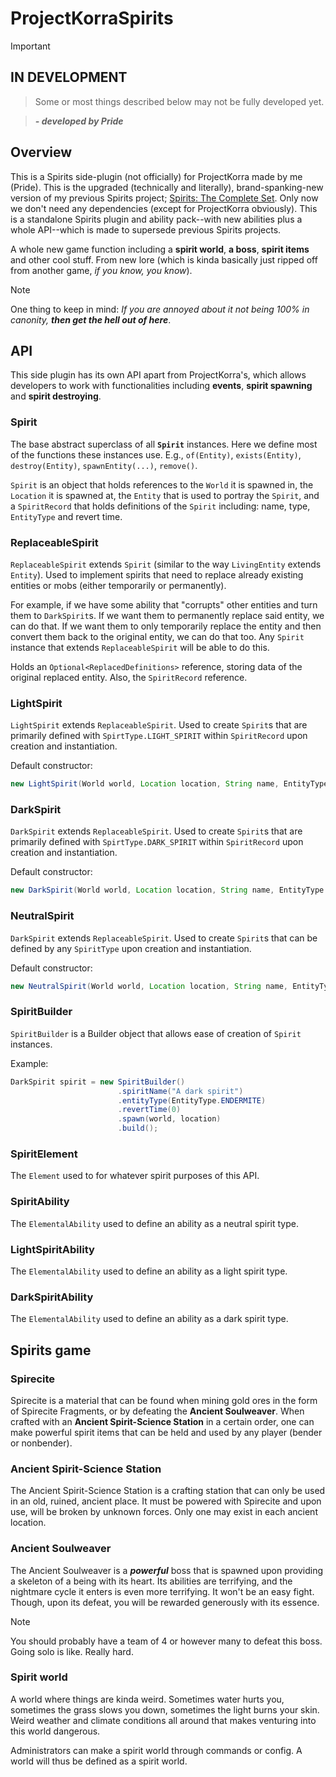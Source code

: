 # ProjectKorraSpirits

> [!IMPORTANT]
> ## IN DEVELOPMENT

> Some or most things described below may not be fully developed yet.

> ***- developed by Pride***

## Overview

This is a Spirits side-plugin (not officially) for ProjectKorra made by me (Pride). This is the upgraded
(technically and literally), brand-spanking-new version of my previous Spirits project; 
[Spirits: The Complete Set](https://github.com/PrideInt/Spirits-The-Complete-Set/). Only now we don't 
need any dependencies (except for ProjectKorra obviously). This is a standalone Spirits plugin and 
ability pack--with new abilities plus a whole API--which is made to supersede previous Spirits projects.

A whole new game function including a **spirit world**, **a boss**, **spirit items** and other cool
stuff. From new lore (which is kinda basically just ripped off from another game, *if you know, you know*).

> [!NOTE]
> One thing to keep in mind: 
> *If you are annoyed about it not being 100% in canonity, **then get the hell 
out of here***.

## API

This side plugin has its own API apart from ProjectKorra's, which allows developers to work with 
functionalities including **events**, **spirit spawning** and **spirit destroying**.

### Spirit

The base abstract superclass of all **`Spirit`** instances. Here we define most of the functions
these instances use. E.g., `of(Entity)`, `exists(Entity)`, `destroy(Entity)`, `spawnEntity(...)`,
`remove()`.

`Spirit` is an object that holds references to the `World` it is spawned in, the `Location` it is
spawned at, the `Entity` that is used to portray the `Spirit`, and a `SpiritRecord` that holds
definitions of the `Spirit` including: name, type, `EntityType` and revert time.

### ReplaceableSpirit

`ReplaceableSpirit` extends `Spirit` (similar to the way `LivingEntity` extends `Entity`). Used to
implement spirits that need to replace already existing entities or mobs (either temporarily or 
permanently).

For example, if we have some ability that "corrupts" other entities and turn them to `DarkSpirit`s.
If we want them to permanently replace said entity, we can do that. If we want them to only temporarily
replace the entity and then convert them back to the original entity, we can do that too. Any
`Spirit` instance that extends `ReplaceableSpirit` will be able to do this.

Holds an `Optional<ReplacedDefinitions>` reference, storing data of the original replaced entity. Also, the 
`SpiritRecord` reference.

### LightSpirit

`LightSpirit` extends `ReplaceableSpirit`. Used to create `Spirit`s that are primarily defined with
`SpirtType.LIGHT_SPIRIT` within `SpiritRecord` upon creation and instantiation.

Default constructor:
```java
new LightSpirit(World world, Location location, String name, EntityType entityType, long revertTime);
```

### DarkSpirit

`DarkSpirit` extends `ReplaceableSpirit`. Used to create `Spirit`s that are primarily defined with
`SpirtType.DARK_SPIRIT` within `SpiritRecord` upon creation and instantiation.

Default constructor:
```java
new DarkSpirit(World world, Location location, String name, EntityType entityType, long revertTime);
```

### NeutralSpirit

`DarkSpirit` extends `ReplaceableSpirit`. Used to create `Spirit`s that can be defined by any `SpiritType` 
upon creation and instantiation.

Default constructor:
```java
new NeutralSpirit(World world, Location location, String name, EntityType entityType, long revertTime);
```

### SpiritBuilder

`SpiritBuilder` is a Builder object that allows ease of creation of `Spirit` instances.

Example:

```java
DarkSpirit spirit = new SpiritBuilder()
                        .spiritName("A dark spirit")
                        .entityType(EntityType.ENDERMITE)
                        .revertTime(0)
                        .spawn(world, location)
                        .build();
```

### SpiritElement

The `Element` used to for whatever spirit purposes of this API.

### SpiritAbility

The `ElementalAbility` used to define an ability as a neutral spirit type.

### LightSpiritAbility

The `ElementalAbility` used to define an ability as a light spirit type.

### DarkSpiritAbility

The `ElementalAbility` used to define an ability as a dark spirit type.

## Spirits game

### Spirecite

Spirecite is a material that can be found when mining gold ores in the form of Spirecite Fragments, 
or by defeating the **Ancient Soulweaver**. When crafted with an **Ancient Spirit-Science Station** 
in a certain order, one can make powerful spirit items that can be held and used by any player 
(bender or nonbender).

### Ancient Spirit-Science Station

The Ancient Spirit-Science Station is a crafting station that can only be used in an old, ruined, 
ancient place. It must be powered with Spirecite and upon use, will be broken by unknown forces.
Only one may exist in each ancient location.

### Ancient Soulweaver

The Ancient Soulweaver is a ***powerful*** boss that is spawned upon providing a skeleton of a
being with its heart. Its abilities are terrifying, and the nightmare cycle it enters is even 
more terrifying. It won't be an easy fight. Though, upon its defeat, you will be rewarded generously 
with its essence.

> [!NOTE]
> You should probably have a team of 4 or however many to defeat this boss. Going solo is like.
> Really hard.

### Spirit world

A world where things are kinda weird. Sometimes water hurts you, sometimes the grass slows you down,
sometimes the light burns your skin. Weird weather and climate conditions all around that makes 
venturing into this world dangerous.

Administrators can make a spirit world through commands or config. A world will thus be defined as 
a spirit world.
